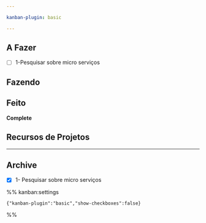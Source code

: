 ```yaml
---

kanban-plugin: basic

---
```


## A Fazer

- [ ] 1-Pesquisar sobre micro serviços


## Fazendo



## Feito

**Complete**


## Recursos de Projetos



***

## Archive

- [x] 1- Pesquisar sobre micro serviços

%% kanban:settings
```
{"kanban-plugin":"basic","show-checkboxes":false}
```
%%